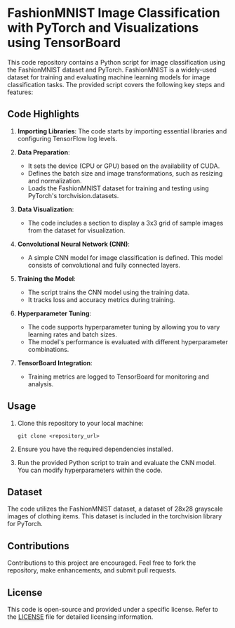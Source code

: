 # FashionMNIST Image Classification with PyTorch and Visualizations using TensorBoard

This code repository contains a Python script for image classification using the FashionMNIST dataset and PyTorch. FashionMNIST is a widely-used dataset for training and evaluating machine learning models for image classification tasks. The provided script covers the following key steps and features:

## Code Highlights

1. **Importing Libraries**: The code starts by importing essential libraries and configuring TensorFlow log levels.

2. **Data Preparation**:
   - It sets the device (CPU or GPU) based on the availability of CUDA.
   - Defines the batch size and image transformations, such as resizing and normalization.
   - Loads the FashionMNIST dataset for training and testing using PyTorch's torchvision.datasets.

3. **Data Visualization**:
   - The code includes a section to display a 3x3 grid of sample images from the dataset for visualization.

4. **Convolutional Neural Network (CNN)**:
   - A simple CNN model for image classification is defined. This model consists of convolutional and fully connected layers.

5. **Training the Model**:
   - The script trains the CNN model using the training data.
   - It tracks loss and accuracy metrics during training.

6. **Hyperparameter Tuning**:
   - The code supports hyperparameter tuning by allowing you to vary learning rates and batch sizes.
   - The model's performance is evaluated with different hyperparameter combinations.

7. **TensorBoard Integration**:
   - Training metrics are logged to TensorBoard for monitoring and analysis.

## Usage

1. Clone this repository to your local machine:

   ```
   git clone <repository_url>
   ```

2. Ensure you have the required dependencies installed.

3. Run the provided Python script to train and evaluate the CNN model. You can modify hyperparameters within the code.

## Dataset

The code utilizes the FashionMNIST dataset, a dataset of 28x28 grayscale images of clothing items. This dataset is included in the torchvision library for PyTorch.

## Contributions

Contributions to this project are encouraged. Feel free to fork the repository, make enhancements, and submit pull requests.

## License

This code is open-source and provided under a specific license. Refer to the [LICENSE](LICENSE) file for detailed licensing information.
